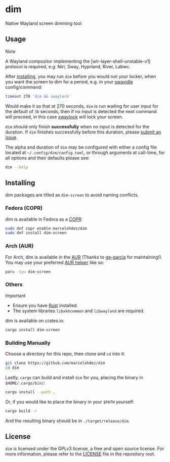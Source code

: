 # dim

Native Wayland screen dimming tool

## Usage

> [!NOTE]
> A Wayland compositor implementing the [wlr-layer-shell-unstable-v1] protocol
> is required, e.g. Niri, Sway, Hyprland, River, Labwc.

After [installing], you may run `dim` before you would run your locker, when
you want the screen to dim for a period, e.g. in your [swayidle] config/command:

```bash
timeout 270 'dim && swaylock'
```

Would make it so that at 270 seconds, `dim` is run waiting for user input
for the default of `30` seconds, then if no input is detected the next
command will proceed, in this case [swaylock] will lock your screen.

`dim` should only finish **successfully** when no input is detected for the
duration. If `dim` finishes successfully before this duration, please [submit
an issue].

The alpha and duration of `dim` may be configured with either a config file
located at `~/.config/dim/config.toml`, or through arguments at call-time, for
all options and their defaults please see:

```bash
dim --help
```

## Installing

dim packages are titled as `dim-screen` to avoid naming conflicts.

### Fedora (COPR)

dim is available in Fedora as a [COPR]:

```bash
sudo dnf copr enable marcelohdez/dim
sudo dnf install dim-screen
```

### Arch (AUR)

For Arch, dim is available in the [AUR] (Thanks to [ge-garcia] for
maintaining!). You may use your preferred [AUR helper] like so:

```bash
paru -Syu dim-screen
```

### Others

> [!IMPORTANT]
>
> - Ensure you have [Rust] installed.
> - The system libraries `libxkbcommon` and `libwayland` are required.

dim is available on crates.io:

```bash
cargo install dim-screen
```

### Building Manually

Choose a directory for this repo, then clone and `cd` into it:

```bash
git clone https://github.com/marcelohdez/dim
cd dim
```

Lastly, `cargo` can build and install `dim` for you, placing the binary in
`$HOME/.cargo/bin/`:

```bash
cargo install --path .
```

Or, if you would like to place the binary in your `$PATH` yourself:

```bash
cargo build -r
```

And the resulting binary should be in `./target/release/dim`.

## License

`dim` is licensed under the GPLv3 license, a free and open source license. For
more information, please refer to the [LICENSE] file in the repository root.

[AUR]: https://aur.archlinux.org/packages/dim-screen
[ge-garcia]: https://github.com/ge-garcia/
[AUR helper]: https://wiki.archlinux.org/title/AUR_helpers
[COPR]: https://copr.fedorainfracloud.org/coprs/marcelohdez/dim
[installing]: #installing
[swayidle]: https://github.com/swaywm/swayidle
[swaylock]: https://github.com/swaywm/swaylock
[submit an issue]: https://github.com/marcelohdez/dim/issues
[Rust]: https://www.rust-lang.org/
[LICENSE]: LICENSE
